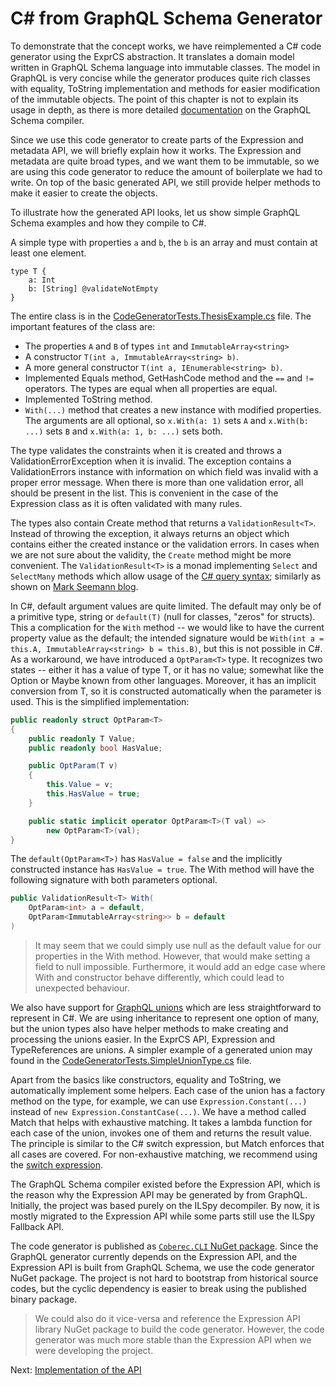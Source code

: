 # C# from GraphQL Schema Generator

To demonstrate that the concept works, we have reimplemented a C# code generator using the ExprCS abstraction.
It translates a domain model written in GraphQL Schema language into immutable classes.
The model in GraphQL is very concise while the generator produces quite rich classes with equality, ToString implementation and methods for easier modification of the immutable objects.
The point of this chapter is not to explain its usage in depth, as there is more detailed [documentation](https://github.com/exyi/coberec/blob/master/docs/graphql-gen.md) on the GraphQL Schema compiler.


Since we use this code generator to create parts of the Expression and metadata API, we will briefly explain how it works.
The Expression and metadata are quite broad types, and we want them to be immutable, so we are using this code generator to reduce the amount of boilerplate we had to write.
On top of the basic generated API, we still provide helper methods to make it easier to create the objects.

To illustrate how the generated API looks, let us show simple GraphQL Schema examples and how they compile to C#.

A simple type with properties `a` and `b`, the `b` is an array and must contain at least one element.

```gql
type T {
    a: Int
    b: [String] @validateNotEmpty
}
```

The entire class is in the [CodeGeneratorTests.ThesisExample.cs](https://github.com/exyi/coberec/blob/master/src/Coberec.Tests/CSharp/testoutputs/CodeGeneratorTests.ThesisExample.cs) file.
The important features of the class are:

* The properties `A` and `B` of types `int` and `ImmutableArray<string>`
* A constructor `T(int a, ImmutableArray<string> b)`.
* A more general constructor `T(int a, IEnumerable<string> b)`.
* Implemented Equals method, GetHashCode method and the `==` and `!=` operators. The types are equal when all properties are equal.
* Implemented ToString method.
* `With(...)` method that creates a new instance with modified properties. The arguments are all optional, so `x.With(a: 1)` sets `A` and `x.With(b: ...)` sets `B` and `x.With(a: 1, b: ...)` sets both.

The type validates the constraints when it is created and throws a ValidationErrorException when it is invalid.
The exception contains a ValidationErrors instance with information on which field was invalid with a proper error message.
When there is more than one validation error, all should be present in the list.
This is convenient in the case of the Expression class as it is often validated with many rules.

The types also contain Create method that returns a `ValidationResult<T>`.
Instead of throwing the exception, it always returns an object which contains either the created instance or the validation errors.
In cases when we are not sure about the validity, the `Create` method might be more convenient.
The `ValidationResult<T>` is a monad implementing `Select` and `SelectMany` methods which allow usage of the [C# query syntax](https://docs.microsoft.com/en-us/dotnet/csharp/language-reference/keywords/from-clause); similarly as shown on [Mark Seemann blog](https://blog.ploeh.dk/2020/06/29/syntactic-sugar-for-io/).

In C#, default argument values are quite limited.
The default may only be of a primitive type, string or `default(T)` (null for classes, "zeros" for structs).
This a complication for the `With` method -- we would like to have the current property value as the default; the intended signature would be `With(int a = this.A, ImmutableArray<string> b = this.B)`, but this is not possible in C#.
As a workaround, we have introduced a `OptParam<T>` type.
It recognizes two states -- either it has a value of type T, or it has no value; somewhat like the Option or Maybe known from other languages.
Moreover, it has an implicit conversion from T, so it is constructed automatically when the parameter is used.
This is the simplified implementation:

```csharp
public readonly struct OptParam<T>
{
    public readonly T Value;
    public readonly bool HasValue;

    public OptParam(T v)
    {
        this.Value = v;
        this.HasValue = true;
    }

    public static implicit operator OptParam<T>(T val) =>
        new OptParam<T>(val);
}
```

The `default(OptParam<T>)` has `HasValue = false` and the implicitly constructed instance has `HasValue = true`.
The With method will have the following signature with both parameters optional.

```csharp
public ValidationResult<T> With(
    OptParam<int> a = default,
    OptParam<ImmutableArray<string>> b = default
)
```

> It may seem that we could simply use null as the default value for our properties in the With method.
> However, that would make setting a field to null impossible.
> Furthermore, it would add an edge case where With and constructor behave differently, which could lead to unexpected behaviour.

We also have support for [GraphQL unions](https://graphql.org/learn/schema/#union-types) which are less straightforward to represent in C#.
We are using inheritance to represent one option of many, but the union types also have helper methods to make creating and processing the unions easier.
In the ExprCS API, Expression and TypeReferences are unions.
A simpler example of a generated union may found in the [CodeGeneratorTests.SimpleUnionType.cs](https://github.com/exyi/coberec/blob/master/src/Coberec.Tests/CSharp/testoutputs/CodeGeneratorTests.SimpleUnionType.cs) file.

Apart from the basics like constructors, equality and ToString, we automatically implement some helpers.
Each case of the union has a factory method on the type, for example, we can use `Expression.Constant(...)` instead of `new Expression.ConstantCase(...)`.
We have a method called Match that helps with exhaustive matching.
It takes a lambda function for each case of the union, invokes one of them and returns the result value.
The principle is similar to the C# switch expression, but Match enforces that all cases are covered.
For non-exhaustive matching, we recommend using the [switch expression](https://docs.microsoft.com/en-us/dotnet/csharp/language-reference/operators/switch-expression).

The GraphQL Schema compiler existed before the Expression API, which is the reason why the Expression API may be generated by from GraphQL.
Initially, the project was based purely on the ILSpy decompiler.
By now, it is mostly migrated to the Expression API while some parts still use the ILSpy Fallback API.

The code generator is published as [`Coberec.CLI` NuGet package](https://www.nuget.org/packages/Coberec.CLI/).
Since the GraphQL generator currently depends on the Expression API, and the Expression API is built from GraphQL Schema, we use the code generator NuGet package.
The project is not hard to bootstrap from historical source codes, but the cyclic dependency is easier to break using the published binary package.

> We could also do it vice-versa and reference the Expression API library NuGet package to build the code generator.
> However, the code generator was much more stable than the Expression API when we were developing the project.


Next: [Implementation of the API](./internals.md)
